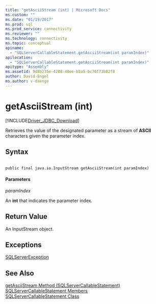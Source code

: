 ```yaml
---
title: "getAsciiStream (int) | Microsoft Docs"
ms.custom: ""
ms.date: "01/19/2017"
ms.prod: sql
ms.prod_service: connectivity
ms.reviewer: ""
ms.technology: connectivity
ms.topic: conceptual
apiname: 
  - "SQLServerCallableStatement.getAsciiStream(int paramIndex)"
apilocation: 
  - "SQLServerCallableStatement.getAsciiStream(int paramIndex)"
apitype: "Assembly"
ms.assetid: 9d8b235e-4208-40ee-b5a5-bc76f73b82f8
author: David-Engel
ms.author: v-daenge
---
```

# getAsciiStream (int)
[!INCLUDE[Driver_JDBC_Download](../../../includes/driver_jdbc_download.md)]

  Retrieves the value of the designated parameter as a stream of **ASCII** characters given the parameter index.  
  
## Syntax  
  
```  
  
public final java.io.InputStream getAsciiStream(int paramIndex)  
```  
  
#### Parameters  
 *paramIndex*  
  
 An **int** that indicates the parameter index.  
  
## Return Value  
 An InputStream object.  
  
## Exceptions  
 [SQLServerException](../../../connect/jdbc/reference/sqlserverexception-class.md)  
  
## See Also  
 [getAsciiStream Method &#40;SQLServerCallableStatement&#41;](../../../connect/jdbc/reference/getasciistream-method-sqlservercallablestatement.md)   
 [SQLServerCallableStatement Members](../../../connect/jdbc/reference/sqlservercallablestatement-members.md)   
 [SQLServerCallableStatement Class](../../../connect/jdbc/reference/sqlservercallablestatement-class.md)  
  
  
